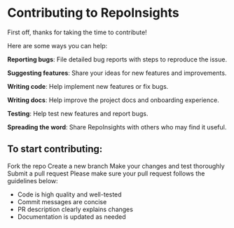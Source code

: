 # Contributing to RepoInsights
First off, thanks for taking the time to contribute!

Here are some ways you can help:

**Reporting bugs**: File detailed bug reports with steps to reproduce the issue.

**Suggesting features**: Share your ideas for new features and improvements.

**Writing code**: Help implement new features or fix bugs.

**Writing docs**: Help improve the project docs and onboarding experience.

**Testing**: Help test new features and report bugs.

**Spreading the word**: Share RepoInsights with others who may find it useful.

## To start contributing:

Fork the repo
Create a new branch
Make your changes and test thoroughly
Submit a pull request
Please make sure your pull request follows the guidelines below:

- Code is high quality and well-tested
- Commit messages are concise
- PR description clearly explains changes
- Documentation is updated as needed
